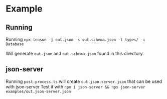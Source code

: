 # Example

## Running

Running `npx teason -j out.json -s out.schema.json -t types/ -i Database`

Will generate `out.json` and `out.schema.json` found in this directory.

## json-server

Running `post-process.ts` will create `out.json-server.json` that can be used with json-server
Test it with `npm i json-server && npx json-server examples/out.json-server.json`
